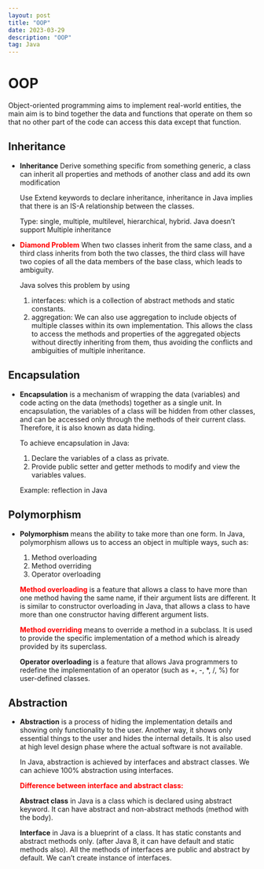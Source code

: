 ```yaml
---
layout: post
title: "OOP"
date: 2023-03-29
description: "OOP"
tag: Java
---
```


# OOP

Object-oriented programming aims to implement real-world entities, the main aim is to bind together the data and functions that operate on them so that no other part of the code can access this data except that function.

## Inheritance

- **Inheritance** Derive something specific from something generic, a class can inherit all properties and methods of another class and add its own modification

  Use Extend keywords to declare inheritance, inheritance in Java implies that there is an IS-A relationship between the classes.

  Type: single, multiple, multilevel, hierarchical, hybrid. Java doesn’t support Multiple inheritance

- <span style="color:red"> **Diamond Problem**</span> When two classes inherit from the same class, and a third class inherits from both the two classes, the third class will have two copies of all the data members of the base class, which leads to ambiguity.

  Java solves this problem by using

  1. interfaces: which is a collection of abstract methods and static constants.
  2. aggregation: We can also use aggregation to include objects of multiple classes within its own implementation. This allows the class to access the methods and properties of the aggregated objects without directly inheriting from them, thus avoiding the conflicts and ambiguities of multiple inheritance.

## Encapsulation

- **Encapsulation** is a mechanism of wrapping the data (variables) and code acting on the data (methods) together as a single unit. In encapsulation, the variables of a class will be hidden from other classes, and can be accessed only through the methods of their current class. Therefore, it is also known as data hiding.

  To achieve encapsulation in Java:

  1. Declare the variables of a class as private.
  2. Provide public setter and getter methods to modify and view the variables values.

  Example: reflection in Java

## Polymorphism

- **Polymorphism** means the ability to take more than one form. In Java, polymorphism allows us to access an object in multiple ways, such as:

  1. Method overloading
  2. Method overriding
  3. Operator overloading

  <span style="color:red">**Method overloading**</span> is a feature that allows a class to have more than one method having the same name, if their argument lists are different. It is similar to constructor overloading in Java, that allows a class to have more than one constructor having different argument lists.

  <span style="color:red">**Method overriding**</span> means to override a method in a subclass. It is used to provide the specific implementation of a method which is already provided by its superclass.

  **Operator overloading** is a feature that allows Java programmers to redefine the implementation of an operator (such as +, -, \*, /, %) for user-defined classes.

## Abstraction

- **Abstraction** is a process of hiding the implementation details and showing only functionality to the user. Another way, it shows only essential things to the user and hides the internal details. It is also used at high level design phase where the actual software is not available.

  In Java, abstraction is achieved by interfaces and abstract classes. We can achieve 100% abstraction using interfaces.

  <span style="color:red">**Difference between interface and abstract class:**</span>

  **Abstract class** in Java is a class which is declared using abstract keyword. It can have abstract and non-abstract methods (method with the body).

  **Interface** in Java is a blueprint of a class. It has static constants and abstract methods only. (after Java 8, it can have default and static methods also). All the methods of interfaces are public and abstract by default. We can’t create instance of interfaces.
